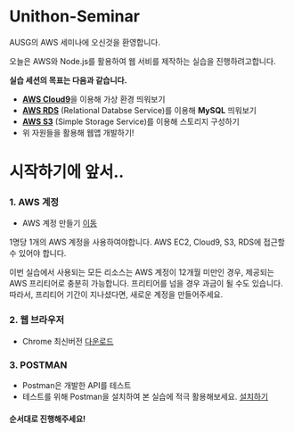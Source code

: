 # Unithon-Seminar

AUSG의 AWS 세미나에 오신것을 환영합니다. 

오늘은 AWS와 Node.js를 활용하여 웹 서비를 제작하는 실습을 진행하려고합니다. 



**실습 세션의 목표는 다음과 같습니다.** 

- [**AWS Cloud9**](https://aws.amazon.com/ko/cloud9/?nc2=h_m1)을 이용해 가상 환경 띄워보기
- **[AWS RDS](https://aws.amazon.com/ko/rds/?nc2=h_m1)** (Relational Databse Service)를 이용해 **MySQL** 띄워보기
- [**AWS S3**](https://aws.amazon.com/ko/s3/?nc2=h_m1) (Simple Storage Service)를 이용해 스토리지 구성하기
- 위 자원들을 활용해 웹앱 개발하기!



# 시작하기에 앞서..

### 1. AWS 계정

- AWS 계정 만들기 [이동](https://aws.amazon.com/ko/)

1명당 1개의 AWS 계정을 사용하여야합니다. AWS EC2, Cloud9, S3, RDS에 접근할 수 있어야 합니다. 

이번 실습에서 사용되는 모든 리소스는 AWS 계정이 12개월 미만인 경우, 제공되는 AWS 프리티어로 충분히 가능합니다. 프리티어를 넘을 경우 과금이 될 수도 있습니다. 따라서, 프리티어 기간이 지나셨다면, 새로운 계정을 만들어주세요. 



### 2. 웹 브라우저

- Chrome 최신버전 [다운로드](https://www.google.com/chrome/)



### 3. POSTMAN

- Postman은 개발한 API를 테스트
- 테스트를 위해 Postman을 설치하여 본 실습에 적극 활용해보세요. [설치하기](https://www.getpostman.com/)



#### 순서대로 진행해주세요!
